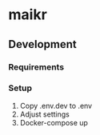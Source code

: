 # maikr

## Development

### Requirements

### Setup
1. Copy .env.dev to .env
1. Adjust settings
1. Docker-compose up
